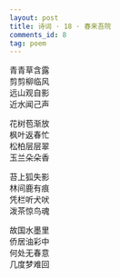 ```yaml
---
layout: post
title: 诗词 · 18 · 春来吾院
comments_id: 8
tag: poem
---
```


青青草含露<br />
剪剪柳临风<br />
远山观自影<br />
近水闻己声

花树苞渐放<br />
枫叶返春忙<br />
松柏层层翠<br />
玉兰朵朵香

苔上狐失影<br />
林间鹿有痕<br />
凭栏听犬吠<br />
泼茶惊鸟魂

故国水墨里<br />
侨居油彩中<br />
何处无春意<br />
几度梦难回
